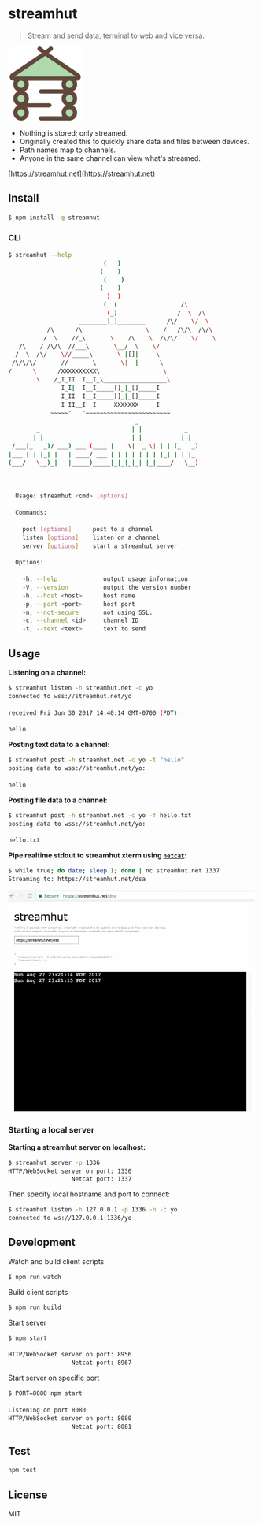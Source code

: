 # streamhut

> Stream and send data, terminal to web and vice versa.

<img src="./static/assets/streamhut.png" width="150" />

- Nothing is stored; only streamed.
- Originally created this to quickly share data and files between devices.
- Path names map to channels.
- Anyone in the same channel can view what's streamed.

[https://streamhut.net](https://streamhut.net)


## Install

```bash
$ npm install -g streamhut
```

### CLI

```bash
$ streamhut --help
                           (   )
                          (    )
                           (    )
                          (    )
                            )  )
                           (  (                  /\
                            (_)                 /  \  /\
                    ________[_]________      /\/    \/  \
           /\      /\        ______    \    /   /\/\  /\/\
          /  \    //_\       \    /\    \  /\/\/    \/    \
   /\    / /\/\  //___\       \__/  \    \/
  /  \  /\/    \//_____\       \ |[]|     \
 /\/\/\/       //_______\       \|__|      \
/      \      /XXXXXXXXXX\                  \
        \    /_I_II  I__I_\__________________\
               I_I|  I__I_____[]_|_[]_____I
               I_II  I__I_____[]_|_[]_____I
               I II__I  I     XXXXXXX     I
            ~~~~~"   "~~~~~~~~~~~~~~~~~~~~~~~~
                                    _
        _                          | |            _
  ___ _| |_  ____ _____ _____ ____ | |__  _   _ _| |_
 /___|_   _)/ ___) ___ (____ |    \|  _ \| | | (_   _)
|___ | | |_| |   | ____/ ___ | | | | | | | |_| | | |_
(___/   \__)_|   |_____)_____|_|_|_|_| |_|____/   \__)



  Usage: streamhut <cmd> [options]

  Commands:

    post [options]      post to a channel
    listen [options]    listen on a channel
    server [options]    start a streamhut server

  Options:

    -h, --help             output usage information
    -V, --version          output the version number
    -h, --host <host>      host name
    -p, --port <port>      host port
    -n, --not-secure       not using SSL.
    -c, --channel <id>     channel ID
    -t, --text <text>      text to send

```

## Usage

**Listening on a channel:**

```bash
$ streamhut listen -h streamhut.net -c yo
connected to wss://streamhut.net/yo

received Fri Jun 30 2017 14:40:14 GMT-0700 (PDT):

hello

```

**Posting text data to a channel:**

```bash
$ streamhut post -h streamhut.net -c yo -t "hello"
posting data to wss://streamhut.net/yo:

hello
```

**Posting file data to a channel:**

```bash
$ streamhut post -h streamhut.net -c yo -f hello.txt
posting data to wss://streamhut.net/yo:

hello.txt
```

**Pipe realtime stdout to streamhut xterm using [`netcat`](https://en.wikipedia.org/wiki/Netcat):**

```bash
$ while true; do date; sleep 1; done | nc streamhut.net 1337
Streaming to: https://streamhut.net/dsa
```

<img src="./screenshots/netcat.gif" width="500">

### Starting a local server

**Starting a streamhut server on localhost:**

```bash
$ streamhut server -p 1336
HTTP/WebSocket server on port: 1336
                  Netcat port: 1337
```

Then specify local hostname and port to connect:

```bash
$ streamhut listen -h 127.0.0.1 -p 1336 -n -c yo
connected to ws://127.0.0.1:1336/yo
```

## Development

Watch and build client scripts

```bash
$ npm run watch
```

Build client scripts

```bash
$ npm run build
```

Start server

```bash
$ npm start

HTTP/WebSocket server on port: 8956
                  Netcat port: 8967
```

Start server on specific port

```bash
$ PORT=8080 npm start

Listening on port 8080
HTTP/WebSocket server on port: 8080
                  Netcat port: 8081
```

## Test

```bash
npm test
```

## License

MIT
